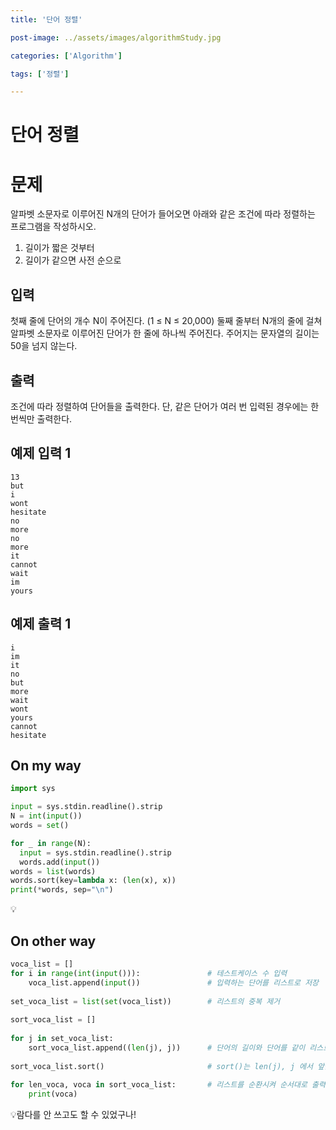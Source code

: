 ```yaml
---
title: '단어 정렬'

post-image: ../assets/images/algorithmStudy.jpg

categories: ['Algorithm']

tags: ['정렬']

---
```


# 단어 정렬

# 문제

알파벳 소문자로 이루어진 N개의 단어가 들어오면 아래와 같은 조건에 따라 정렬하는 프로그램을 작성하시오.

1. 길이가 짧은 것부터
2. 길이가 같으면 사전 순으로

## 입력

첫째 줄에 단어의 개수 N이 주어진다. (1 ≤ N ≤ 20,000) 둘째 줄부터 N개의 줄에 걸쳐 알파벳 소문자로 이루어진 단어가 한 줄에 하나씩 주어진다. 주어지는 문자열의 길이는 50을 넘지 않는다.

## 출력

조건에 따라 정렬하여 단어들을 출력한다. 단, 같은 단어가 여러 번 입력된 경우에는 한 번씩만 출력한다.

## 예제 입력 1

```
13
but
i
wont
hesitate
no
more
no
more
it
cannot
wait
im
yours
```

## 예제 출력 1

```
i
im
it
no
but
more
wait
wont
yours
cannot
hesitate
```

## On my way

```python
import sys

input = sys.stdin.readline().strip
N = int(input())
words = set()

for _ in range(N):
  input = sys.stdin.readline().strip
  words.add(input())
words = list(words)
words.sort(key=lambda x: (len(x), x))
print(*words, sep="\n")
```

💡

## On other way

```python
voca_list = []
for i in range(int(input())):               # 테스트케이스 수 입력
    voca_list.append(input())               # 입력하는 단어를 리스트로 저장
 
set_voca_list = list(set(voca_list))        # 리스트의 중복 제거
 
sort_voca_list = []
 
for j in set_voca_list:
    sort_voca_list.append((len(j), j))      # 단어의 길이와 단어를 같이 리스트화 시켜 저장
 
sort_voca_list.sort()                       # sort()는 len(j), j 에서 앞을 먼저 정렬후에 앞의 조건이 일치하면 뒤를 정렬한다.
 
for len_voca, voca in sort_voca_list:       # 리스트를 순환시켜 순서대로 출력
    print(voca)
```

💡람다를 안 쓰고도 할 수 있었구나!


